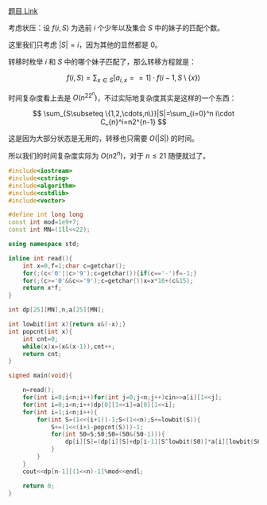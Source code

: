 [题目 Link](https://atcoder.jp/contests/dp/tasks/dp_o)

考虑状压：设 $f(i,S)$ 为选前 $i$ 个少年以及集合 $S$ 中的妹子的匹配个数。

这里我们只考虑 $|S|=i$，因为其他的显然都是 $0$。

转移时枚举 $i$ 和 $S$ 中的哪个妹子匹配了，那么转移方程就是：

$$
f(i,S)=\sum_{x\in S}[a_{i,x}==1]\cdot f\big(i-1,S\setminus\{x\}\big)
$$

时间复杂度看上去是 $O(n^22^n)$，不过实际地复杂度其实是这样的一个东西：

$$
\sum_{S\subseteq \{1,2,\cdots,n\}}|S|=\sum_{i=0}^n i\cdot C_{n}^i=n2^{n-1}
$$

这是因为大部分状态是无用的，转移也只需要 $O(|S|)$ 的时间。

所以我们的时间复杂度实际为 $O(n2^n)$，对于 $n\le 21$ 随便就过了。

```cpp
#include<iostream>
#include<cstring>
#include<algorithm>
#include<cstdlib>
#include<vector>

#define int long long
const int mod=1e9+7;
const int MN=(1ll<<22);

using namespace std;

inline int read(){
    int x=0,f=1;char c=getchar();
    for(;(c<'0'||c>'9');c=getchar()){if(c=='-')f=-1;}
    for(;(c>='0'&&c<='9');c=getchar())x=x*10+(c&15);
    return x*f;
}

int dp[25][MN],n,a[25][MN];

int lowbit(int x){return x&(-x);}
int popcnt(int x){
    int cnt=0;
    while(x)x=(x&(x-1)),cnt++;
    return cnt;
}

signed main(void){

    n=read();
    for(int i=0;i<n;i++)for(int j=0;j<n;j++)cin>>a[i][1<<j];
    for(int i=0;i<n;i++)dp[0][1<<i]=a[0][1<<i];
    for(int i=1;i<n;i++){
        for(int S=(1<<(i+1))-1;S<(1<<n);S+=lowbit(S)){
            S+=(1<<(i+1-popcnt(S)))-1;
            for(int S0=S;S0;S0=(S0&(S0-1))){
                dp[i][S]=(dp[i][S]+dp[i-1][S^lowbit(S0)]*a[i][lowbit(S0)])%mod;
            }
        }
    }
    cout<<dp[n-1][(1<<n)-1]%mod<<endl;

    return 0;
}
```